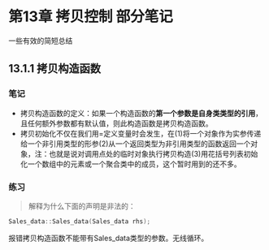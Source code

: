 # 第13章 拷贝控制 部分笔记
一些有效的简短总结
## 13.1.1 拷贝构造函数
### 笔记
* 拷贝构造函数的定义：如果一个构造函数的**第一个参数是自身类类型的引用**，且任何额外参数都有默认值，则此构造函数是拷贝构造函数。
* 拷贝初始化不仅在我们用=定义变量时会发生，在(1)将一个对象作为实参传递给一个非引用类型的形参(2)从一个返回类型为非引用类型的函数返回一个对象，注：也就是说对调用点处的临时对象执行拷贝构造(3)用花括号列表初始化一个数组中的元素或一个聚合类中的成员，这个暂时用到的还不多。
### 练习

> 解释为什么下面的声明是非法的：
```cpp
Sales_data::Sales_data(Sales_data rhs);
```

报错拷贝构造函数不能带有Sales_data类型的参数。无线循环。